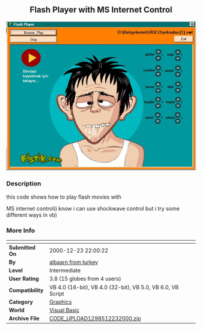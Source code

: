 ﻿<div align="center">

## Flash Player with MS Internet Control

<img src="PIC200012231534323741.jpg">
</div>

### Description

this code shows how to play flash movies with

MS internet control(i know i can use shockwave control but i try some different ways in vb)
 
### More Info
 


<span>             |<span>
---                |---
**Submitted On**   |2000-12-23 22:00:22
**By**             |[albaarn from turkey](https://github.com/Planet-Source-Code/PSCIndex/blob/master/ByAuthor/albaarn-from-turkey.md)
**Level**          |Intermediate
**User Rating**    |3.8 (15 globes from 4 users)
**Compatibility**  |VB 4\.0 \(16\-bit\), VB 4\.0 \(32\-bit\), VB 5\.0, VB 6\.0, VB Script
**Category**       |[Graphics](https://github.com/Planet-Source-Code/PSCIndex/blob/master/ByCategory/graphics__1-46.md)
**World**          |[Visual Basic](https://github.com/Planet-Source-Code/PSCIndex/blob/master/ByWorld/visual-basic.md)
**Archive File**   |[CODE\_UPLOAD1298512232000\.zip](https://github.com/Planet-Source-Code/albaarn-from-turkey-flash-player-with-ms-internet-control__1-13821/archive/master.zip)








